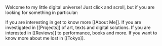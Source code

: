 Welcome to my little digital universe! Just click and scroll, but if you are looking for something in particular: 

If you are interesting in get to know more [[About Me]]. 
If you are investigated in [[Projects]] of art, texts and digital solutions. 
If you are interested in [[Reviews]] to performance, books and more. 
If you want to know more about me lost in [[Tokyo]].